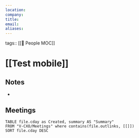 ```yaml
---
location: 
company:
title: 
email: 
aliases: 
---
```

tags:: [[👥 People MOC]]
# [[Test mobile]]

## Notes
- 

## Meetings
```dataview
TABLE file.cday as Created, summary AS "Summary"
FROM "V-CXO/Meetings" where contains(file.outlinks, [[]])
SORT file.cday DESC
```